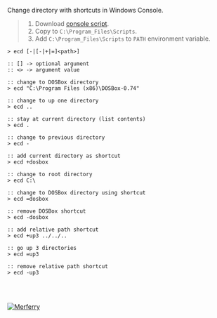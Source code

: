 Change directory with shortcuts in Windows Console.
> 1. Download [console script](https://github.com/winp/extra-cd/releases/download/1.0.0/ecd.cmd).
> 2. Copy to `C:\Program_Files\Scripts`.
> 3. Add `C:\Program_Files\Scripts` to `PATH` environment variable.


```batch
> ecd [-|[-|+|=]<path>]

:: [] -> optional argument
:: <> -> argument value
```

```batch
:: change to DOSBox directory
> ecd "C:\Program Files (x86)\DOSBox-0.74"

:: change to up one directory
> ecd ..

:: stay at current directory (list contents)
> ecd .

:: change to previous directory
> ecd -

:: add current directory as shortcut
> ecd +dosbox

:: change to root directory
> ecd C:\

:: change to DOSBox directory using shortcut
> ecd =dosbox

:: remove DOSBox shortcut
> ecd -dosbox

:: add relative path shortcut
> ecd +up3 ../../..

:: go up 3 directories
> ecd =up3

:: remove relative path shortcut
> ecd -up3
```
<br><br>


[![Merferry](https://i.imgur.com/Ki9lyzP.jpg)](https://merferry.github.io)
